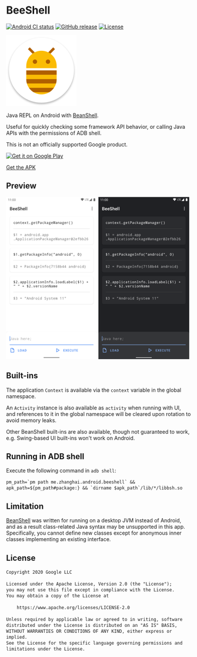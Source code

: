 # BeeShell

[![Android CI status](https://github.com/zhanghai/BeeShell/workflows/Android%20CI/badge.svg)](https://github.com/zhanghai/BeeShell/actions) [![GitHub release](https://img.shields.io/github/v/release/zhanghai/BeeShell)](https://github.com/zhanghai/BeeShell/releases) [![License](https://img.shields.io/github/license/zhanghai/BeeShell?color=blue)](LICENSE)

![BeeShell](app/src/main/res/mipmap-xxxhdpi/launcher_icon.png)

Java REPL on Android with [BeanShell](https://github.com/beanshell/beanshell).

Useful for quickly checking some framework API behavior, or calling Java APIs with the permissions of ADB shell.

This is not an officially supported Google product.

[<img alt="Get it on Google Play" src="https://play.google.com/intl/en_us/badges/static/images/badges/en_badge_web_generic.png" width="240">](https://play.google.com/store/apps/details?id=me.zhanghai.android.beeshell)

[Get the APK](https://github.com/zhanghai/BeeShell/releases/latest/download/app-release.apk)

## Preview

<p><img src="fastlane/metadata/android/en-US/images/phoneScreenshots/1.png" width="49%" /> <img src="fastlane/metadata/android/en-US/images/phoneScreenshots/2.png" width="49%" /></p>

## Built-ins

The application `Context` is available via the `context` variable in the global namespace.

An `Activity` instance is also available as `activity` when running with UI, and references to it in the global namespace will be cleared upon rotation to avoid memory leaks.

Other BeanShell built-ins are also available, though not guaranteed to work, e.g. Swing-based UI built-ins won't work on Android.

## Running in ADB shell

Execute the following command in `adb shell`:

```
pm_path=`pm path me.zhanghai.android.beeshell` && apk_path=${pm_path#package:} && `dirname $apk_path`/lib/*/libbsh.so
```

## Limitation

[BeanShell](https://github.com/beanshell/beanshell) was written for running on a desktop JVM instead of Android, and as a result class-related Java syntax may be unsupported in this app. Specifically, you cannot define new classes except for anonymous inner classes implementing an existing interface.

## License

    Copyright 2020 Google LLC

    Licensed under the Apache License, Version 2.0 (the "License");
    you may not use this file except in compliance with the License.
    You may obtain a copy of the License at

        https://www.apache.org/licenses/LICENSE-2.0

    Unless required by applicable law or agreed to in writing, software
    distributed under the License is distributed on an "AS IS" BASIS,
    WITHOUT WARRANTIES OR CONDITIONS OF ANY KIND, either express or implied.
    See the License for the specific language governing permissions and
    limitations under the License.
